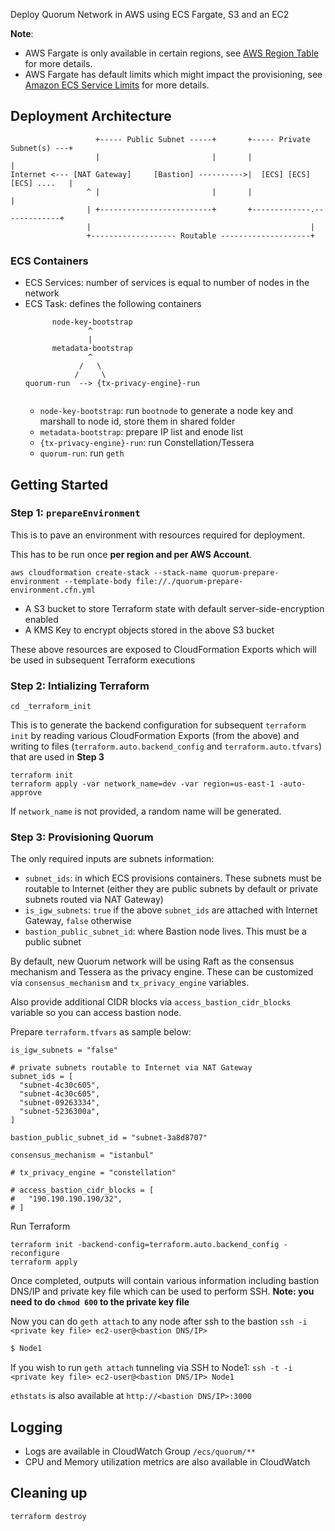 Deploy Quorum Network in AWS using ECS Fargate, S3 and an EC2

**Note**:
* AWS Fargate is only available in certain regions, see [AWS Region Table](https://aws.amazon.com/about-aws/global-infrastructure/regional-product-services/) for more details.
* AWS Fargate has default limits which might impact the provisioning, see [Amazon ECS Service Limits](https://docs.aws.amazon.com/AmazonECS/latest/developerguide/service_limits.html) for more details.


## Deployment Architecture

```
                   +----- Public Subnet -----+       +----- Private Subnet(s) ---+
                   |                         |       |                           |
Internet <--- [NAT Gateway]     [Bastion] ---------->|  [ECS] [ECS] [ECS] ....   |
                 ^ |                         |       |                           |
                 | +-------------------------+       +-------------.-------------+
                 |                                                 |
                 +------------------- Routable --------------------+ 
```

### ECS Containers

* ECS Services: number of services is equal to number of nodes in the network
* ECS Task: defines the following containers
  ```
        node-key-bootstrap
                ^
                |
        metadata-bootstrap
                ^
              /   \
             /     \
  quorum-run  --> {tx-privacy-engine}-run
             
  ```
  * `node-key-bootstrap`: run `bootnode` to generate a node key and marshall to node id, store them in shared folder
  * `metadata-bootstrap`: prepare IP list and enode list
  * `{tx-privacy-engine}-run`: run Constellation/Tessera
  * `quorum-run`: run `geth`

## Getting Started

### Step 1: `prepareEnvironment`

This is to pave an environment with resources required for deployment. 

This has to be run once **per region and per AWS Account**.

```
aws cloudformation create-stack --stack-name quorum-prepare-environment --template-body file://./quorum-prepare-environment.cfn.yml
```

* A S3 bucket to store Terraform state with default server-side-encryption enabled
* A KMS Key to encrypt objects stored in the above S3 bucket

These above resources are exposed to CloudFormation Exports which will be used in subsequent Terraform executions

### Step 2: Intializing Terraform

```
cd _terraform_init
```
This is to generate the backend configuration for subsequent `terraform init` by reading various CloudFormation Exports (from the above)
and writing to files (`terraform.auto.backend_config` and `terraform.auto.tfvars`) that are used in **Step 3**

```
terraform init
terraform apply -var network_name=dev -var region=us-east-1 -auto-approve
```

If `network_name` is not provided, a random name will be generated.

### Step 3: Provisioning Quorum

The only required inputs are subnets information:
* `subnet_ids`: in which ECS provisions containers. These subnets must be routable to Internet (either they are public subnets by default or private subnets routed via NAT Gateway)
* `is_igw_subnets`: `true` if the above `subnet_ids` are attached with Internet Gateway, `false` otherwise
* `bastion_public_subnet_id`: where Bastion node lives. This must be a public subnet

By default, new Quorum network will be using Raft as the consensus mechanism and Tessera as the privacy engine. 
These can be customized via `consensus_mechanism` and `tx_privacy_engine` variables.

Also provide additional CIDR blocks via `access_bastion_cidr_blocks` variable so you can access bastion node.

Prepare `terraform.tfvars` as sample below:
```
is_igw_subnets = "false"

# private subnets routable to Internet via NAT Gateway
subnet_ids = [
  "subnet-4c30c605",
  "subnet-4c30c605",
  "subnet-09263334",
  "subnet-5236300a",
]

bastion_public_subnet_id = "subnet-3a8d8707"

consensus_mechanism = "istanbul"

# tx_privacy_engine = "constellation"

# access_bastion_cidr_blocks = [
#   "190.190.190.190/32",
# ]
```

Run Terraform

```
terraform init -backend-config=terraform.auto.backend_config -reconfigure
terraform apply
```

Once completed, outputs will contain various information including bastion DNS/IP and private key file which can be
used to perform SSH. **Note: you need to do `chmod 600` to the private key file**

Now you can do `geth attach` to any node after ssh to the bastion `ssh -i <private key file> ec2-user@<bastion DNS/IP>`
```bash
$ Node1
```

If you wish to run `geth attach` tunneling via SSH to Node1: `ssh -t -i <private key file> ec2-user@<bastion DNS/IP> Node1`

`ethstats` is also available at `http://<bastion DNS/IP>:3000`

## Logging

* Logs are available in CloudWatch Group `/ecs/quorum/**`
* CPU and Memory utilization metrics are also available in CloudWatch

## Cleaning up

```
terraform destroy
```